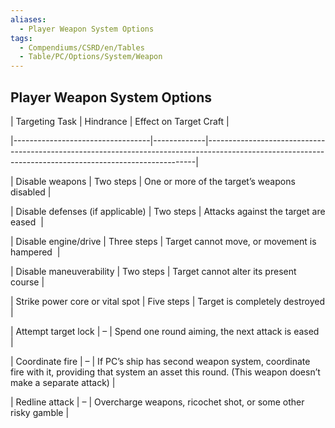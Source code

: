 ```yaml
---
aliases:
  - Player Weapon System Options
tags:
  - Compendiums/CSRD/en/Tables
  - Table/PC/Options/System/Weapon
---
```

    
## Player Weapon System Options    
    
| Targeting Task                    | Hindrance   | Effect on Target Craft                                                                                                                                  |    
|----------------------------------|-------------|---------------------------------------------------------------------------------------------------------------------------------------------------------|    
| Disable weapons                  | Two steps   | One or more of the target’s weapons disabled                                                                                                            |    
| Disable defenses (if applicable) | Two steps   | Attacks against the target are eased                                                                                                                    |    
| Disable engine/drive             | Three steps | Target cannot move, or movement is hampered                                                                                                             |    
| Disable maneuverability          | Two steps   | Target cannot alter its present course                                                                                                                  |    
| Strike power core or vital spot  | Five steps  | Target is completely destroyed                                                                                                                          |    
| Attempt target lock              | –           | Spend one round aiming, the next attack is eased                                                                                                        |    
| Coordinate fire                  | –           | If PC’s ship has second weapon system, coordinate fire with it, providing that system an asset this round. (This weapon doesn’t make a separate attack) |    
| Redline attack                   | –           | Overcharge weapons, ricochet shot, or some other risky gamble                                                                                           |    
    
